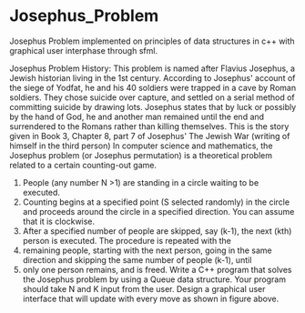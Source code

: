 # Josephus_Problem
Josephus Problem implemented on principles of data structures in c++ with graphical user interphase through sfml.


Josephus Problem
History: This problem is named after Flavius Josephus, a Jewish historian living in the 1st century. According to Josephus' account 
of the siege of Yodfat, he and his 40 soldiers were trapped in a cave by Roman soldiers. They chose suicide over capture, and settled 
on a serial method of committing suicide by drawing lots. Josephus states that by luck or possibly by the hand of God, he and another 
man remained until the end and surrendered to the Romans rather than killing themselves. This is the story given in Book 3, Chapter 8, 
part 7 of Josephus' The Jewish War (writing of himself in the third person)
In computer science and mathematics, the Josephus problem (or Josephus permutation) is a theoretical problem related to a certain 
counting-out game.
1. People (any number N >1) are standing in a circle waiting to be executed.
2. Counting begins at a specified point (S selected randomly) in the circle and proceeds around the circle in a specified direction. 
You can assume that it is clockwise.
3. After a specified number of people are skipped, say (k-1), the next (kth) person is executed. The procedure is repeated with the 
4. remaining people, starting with the next person, going in the same direction and skipping the same number of people (k-1), until 
5. only one person remains, and is freed.
Write a C++ program that solves the Josephus problem by using a Queue data structure. Your program should take N and K input from the 
user. Design a graphical user interface that will update with every move as shown in figure above.
